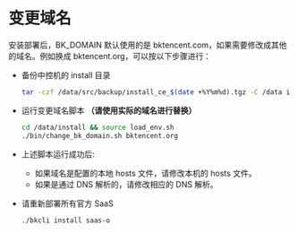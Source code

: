 # 变更域名

安装部署后，BK_DOMAIN 默认使用的是 bktencent.com，如果需要修改成其他的域名。例如换成 bktencent.org，可以按以下步骤进行：

- 备份中控机的 install 目录

  ```bash
  tar -czf /data/src/backup/install_ce_$(date +%Y%m%d).tgz -C /data install
  ```

- 运行变更域名脚本 **（请使用实际的域名进行替换）**

  ```bash
  cd /data/install && source load_env.sh
  ./bin/change_bk_domain.sh bktencent.org
  ```

- 上述脚本运行成功后:
  - 如果域名是配置的本地 hosts 文件，请修改本机的 hosts 文件。
  - 如果是通过 DNS 解析的，请修改相应的 DNS 解析。

- 请重新部署所有官方 SaaS

  ```bash
  ./bkcli install saas-o
  ```
